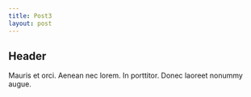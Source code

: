 ```yaml
---
title: Post3
layout: post
---
```


Header
---------

Mauris et orci. Aenean nec lorem. In porttitor. Donec laoreet nonummy augue.